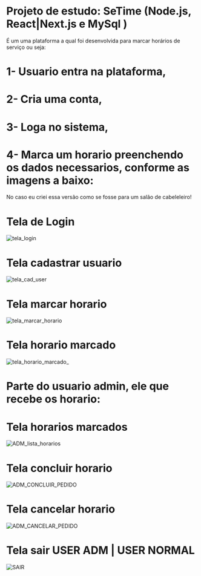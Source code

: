 # Projeto de estudo: SeTime (Node.js, React|Next.js e MySql )
  
  É um uma plataforma a qual foi desenvolvida para marcar horários de serviço ou seja:
  #  1- Usuario entra na plataforma, 
  #  2- Cria uma conta, 
  #  3- Loga no sistema, 
  #  4- Marca um horario preenchendo os dados necessarios, conforme as imagens a baixo:
 
  No caso eu criei essa versão como se fosse para um salão de cabeleleiro!

# Tela de Login
![tela_login](https://user-images.githubusercontent.com/36746073/175696113-cd3f3c5d-1376-45f3-9aa9-6843a55c7381.png)

# Tela cadastrar usuario
![tela_cad_user](https://user-images.githubusercontent.com/36746073/175696164-59d42450-eb62-4367-bf9a-8a0bc53832e4.png)

# Tela marcar horario
![tela_marcar_horario](https://user-images.githubusercontent.com/36746073/175696182-8970acca-c802-42bf-9938-a81e062e9c4b.png)

# Tela horario marcado
![tela_horario_marcado_](https://user-images.githubusercontent.com/36746073/175696208-3d987778-6c99-4987-b62b-5210e42310d7.png)

# Parte do usuario admin, ele que recebe os horario:

# Tela horarios marcados
![ADM_lista_horarios](https://user-images.githubusercontent.com/36746073/175696357-8622568e-d36d-4667-8908-7629f2df96a0.png)

# Tela concluir horario
![ADM_CONCLUIR_PEDIDO](https://user-images.githubusercontent.com/36746073/175696368-37092aaf-4a1b-4ba3-bff2-2e0d35d9ae17.png)

# Tela cancelar horario
![ADM_CANCELAR_PEDIDO](https://user-images.githubusercontent.com/36746073/175696371-445c216d-229e-4aa3-a613-da7104d18c2f.png)

# Tela sair USER ADM | USER NORMAL
![SAIR](https://user-images.githubusercontent.com/36746073/175696380-da0ff985-d08c-47a7-9f68-e3e5620d4b26.png)
